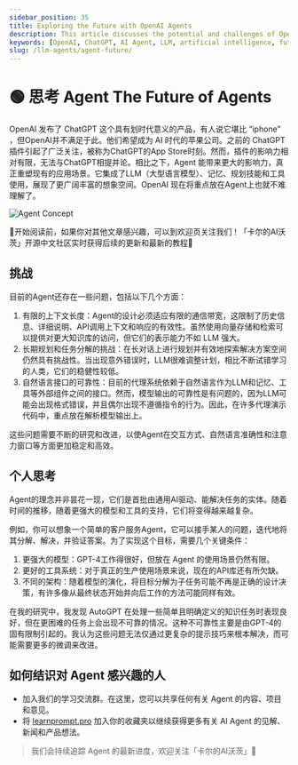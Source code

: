 ```yaml
---
sidebar_position: 35
title: Exploring the Future with OpenAI Agents
description: This article discusses the potential and challenges of OpenAI's Agent, an integration of LLM, memory, planning skills, and tool usage, aiming to reshape application scenarios.
keywords: [OpenAI, ChatGPT, AI Agent, LLM, artificial intelligence, future technology]
slug: /llm-agents/agent-future/
---
```

# 🟢 思考 Agent The Future of Agents

OpenAI 发布了 ChatGPT 这个具有划时代意义的产品，有人说它堪比 “iphone” ，但OpenAI并不满足于此。他们希望成为 AI 时代的苹果公司。之前的 ChatGPT 插件引起了广泛关注，被称为ChatGPT的App Store时刻。然而，插件的影响力相对有限，无法与ChatGPT相提并论。相比之下，Agent 能带来更大的影响力，真正重塑现有的应用场景。它集成了LLM（大型语言模型）、记忆、规划技能和工具使用，展现了更广阔丰富的想象空间。OpenAI 现在将重点放在Agent上也就不难理解了。

![Agent Concept](https://cdn.jsdelivr.net/gh/donttal/imgbed/img/ff1fd4f941072179e19cd31989babfca.jpg)

🎉开始阅读前，如果你对其他文章感兴趣，可以到欢迎页关注我们！「卡尔的AI沃茨」开源中文社区实时获得后续的更新和最新的教程🎉

## 挑战

目前的Agent还存在一些问题，包括以下几个方面：

1. 有限的上下文长度：Agent的设计必须适应有限的通信带宽，这限制了历史信息、详细说明、API调用上下文和响应的有效性。虽然使用向量存储和检索可以提供对更大知识库的访问，但它们的表示能力不如 LLM 强大。
2. 长期规划和任务分解的挑战：在长对话上进行规划并有效地探索解决方案空间仍然具有挑战性。当出现意外错误时，LLM很难调整计划，相比不断试错学习的人类，它们的稳健性较低。
3. 自然语言接口的可靠性：目前的代理系统依赖于自然语言作为LLM和记忆、工具等外部组件之间的接口。然而，模型输出的可靠性是有问题的，因为LLM可能会出现格式错误，并且偶尔出现不遵循指令的行为。因此，在许多代理演示代码中，重点放在解析模型输出上。

这些问题需要不断的研究和改进，以使Agent在交互方式、自然语言准确性和注意力窗口等方面更加稳定和高效。

## 个人思考

Agent的理念并非昙花一现，它们是首批由通用AI驱动、能解决任务的实体。随着时间的推移，随着更强大的模型和工具的支持，它们将变得越来越复杂。

例如，你可以想象一个简单的客户服务Agent，它可以接手某人的问题，迭代地将其分解、解决，并验证答案。为了实现这个目标，需要几个关键条件：

1. 更强大的模型：GPT-4工作得很好，但放在 Agent 的使用场景仍然有限。
2. 更好的工具系统：对于真正的生产使用场景来说，现在的API库还有所欠缺。
3. 不同的架构：随着模型的演化，将目标分解为子任务可能不再是正确的设计决策，有许多像从最终状态开始并向后工作的方法可能同样有效。

在我的研究中，我发现 AutoGPT 在处理一些简单且明确定义的知识任务时表现良好，但在更困难的任务上会出现不可靠的情况。这种不可靠性主要是由GPT-4的固有限制引起的。我认为这些问题无法仅通过更复杂的提示技巧来根本解决，而可能需要更多的微调来改进。

## 如何结识对 Agent 感兴趣的人

- 加入我们的学习交流群。在这里，您可以共享任何有关 Agent 的内容、项目和意见。
- 将 [learnprompt.pro](https://www.learnprompt.pro/) 加入你的收藏夹以继续获得更多有关 AI Agent 的见解、新闻和产品想法。

> 我们会持续追踪 Agent 的最新进度，欢迎关注「卡尔的AI沃茨」🧙